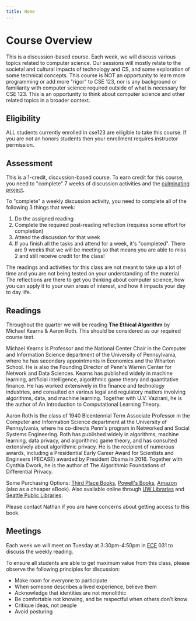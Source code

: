 ```yaml
---
title: Home
...
```



# Course Overview 

This is a discussion-based course. Each week, we will discuss various topics related to computer science. Our sessions will mostly relate to the societal and cultural impacts of technology and CS, and some exploration of some technical concepts. This course is NOT an opportunity to learn more programming or add more "rigor" to CSE 123, nor is any background or familiarity with computer science required outside of what is necessary for CSE 123. This is an opportunity to think about computer science and other related topics in a broader context.

## Eligibility

ALL students currently enrolled in cse123 are eiligible to take this course. If you are not an honors students then your enrollment requires instructor permission.

## Assessment

This is a 1-credit, discussion-based course. To earn credit for this course, you need to "complete" 7 weeks of discussion activities and the [culminating project](https://docs.google.com/document/d/e/2PACX-1vQejNxCcqFKr0rLeS7319BNAE-9T8LhPcRFW0HFGnlSy6bvP7aQ8qtmGW0BBqXgIIuD4QdLFwuJf3AL/pub).

To "complete" a weekly discussion activity, you need to complete all of the following 3 things that week:

1. Do the assigned reading
1. Complete the required post-reading reflection (requires some effort for completion)
1. Attend the discussion for that week
1. If you finish all the tasks and attend for a week, it's "completed". There are 9 weeks that we will be meeting so that means you are able to miss 2 and still receive credit for the class!

The readings and activities for this class are not meant to take up a lot of time and you are not being tested on your understanding of the material. The reflections are there to get you thinking about computer science, how you can apply it to your own areas of interest, and how it impacts your day to day life.

## Readings

Throughout the quarter we will be reading **The Ethical Algorithm** by Michael Kearns & Aaron Roth. This should be considered as our required course text.

Michael Kearns is Professor and the National Center Chair in the Computer and Information Science department of the University of Pennsylvania, where he has secondary appointments in Economics and the Wharton School. He is also the Founding Director of Penn's Warren Center for Network and Data Sciences. Kearns has published widely in machine learning, artificial intelligence, algorithmic game theory and quantitative finance. He has worked extensively in the finance and technology industries, and consulted on various legal and regulatory matters involving algorithms, data, and machine learning. Together with U.V. Vazirani, he is the author of An Introduction to Computational Learning Theory.

Aaron Roth is the class of 1940 Bicentennial Term Associate Professor in the Computer and Information Science department at the University of Pennsylvania, where he co-directs Penn's program in Networked and Social Systems Engineering. Roth has published widely in algorithms, machine learning, data privacy, and algorithmic game theory, and has consulted extensively about algorithmic privacy. He is the recipient of numerous awards, including a Presidential Early Career Award for Scientists and Engineers (PECASE) awarded by President Obama in 2016. Together with Cynthia Dwork, he is the author of The Algorithmic Foundations of Differential Privacy.

Some Purchasing Options: [Third Place Books](https://www.thirdplacebooks.com/book/9780190948207), [Powell's Books](https://www.powells.com/book/the-ethical-algorithm-9780190948207), [Amazon](https://www.amazon.com/Ethical-Algorithm-Science-Socially-Design/dp/0190948205/ref=sr_1_1?crid=1G7M0JP27K84W&keywords=the+ethical+algorithm&qid=1672876969&s=books&sprefix=the+ethical+algorit%2Cstripbooks%2C171&sr=1-1) (also as a cheaper eBook). Also available online through [UW Libraries](https://ebookcentral.proquest.com/lib/washington/detail.action?docID=5905172) and [Seattle Public Libraries](https://seattle.bibliocommons.com/v2/record/S30C3495090).

Please contact Nathan if you are have concerns about getting access to this book.

## Meetings

Each week we will meet on Tuesday at 3:30pm-4:50pm in [ECE](https://www.washington.edu/maps/#!/ECE) 031 to discuss the weekly reading. 


To ensure all students are able to get maximum value from this class, please observe the following principles for discussion:

- Make room for everyone to participate
- When someone describes a lived experience, believe them
- Acknowledge that identities are not monolithic
- Be comfortable not knowing, and be respectful when others don't know
- Critique ideas, not people
- Avoid posturing


